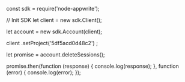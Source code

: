 const sdk = require('node-appwrite');

// Init SDK
let client = new sdk.Client();

let account = new sdk.Account(client);

client
    .setProject('5df5acd0d48c2')
;

let promise = account.deleteSessions();

promise.then(function (response) {
    console.log(response);
}, function (error) {
    console.log(error);
});